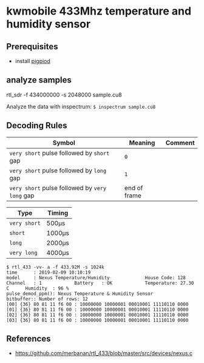 # kwmobile 433Mhz temperature and humidity sensor

## Prerequisites

- install [pigpiod](http://abyz.me.uk/rpi/pigpio/download.html)

## analyze samples

rtl_sdr -f 434000000 -s 2048000 sample.cu8

Analyze the data with inspectrum: `$ inspectrum sample.cu8`

## Decoding Rules

Symbol | Meaning | Comment
--- | --- | ---
`very short` pulse followed by `short` gap | `0` | 
`very short` pulse followed by `long` gap | `1` | 
`very short` pulse followed by `very long` gap | end of frame | 

Type | Timing
--- | --- 
`very short` | 500µs
`short` | 1000µs
`long` | 2000µs
`very long` | 4000µs

```
$ rtl_433 -vv- a -f 433.92M -s 1024k
time      : 2019-02-09 10:10:19
model     : Nexus Temperature/Humidity             House Code: 128
Channel   : 1            Battery   : OK            Temperature: 27.30 C      Humidity  : 96 %
pulse_demod_ppm(): Nexus Temperature & Humidity Sensor 
bitbuffer:: Number of rows: 12 
[00] {36} 80 81 11 f6 00 : 10000000 10000001 00010001 11110110 0000
[01] {36} 80 81 11 f6 00 : 10000000 10000001 00010001 11110110 0000
[02] {36} 80 81 11 f6 00 : 10000000 10000001 00010001 11110110 0000
[03] {36} 80 81 11 f6 00 : 10000000 10000001 00010001 11110110 0000

```

## References

- https://github.com/merbanan/rtl_433/blob/master/src/devices/nexus.c